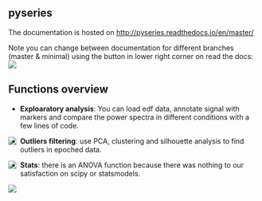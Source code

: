 pyseries
--------


The documentation is hosted on http://pyseries.readthedocs.io/en/master/


Note you can change between documentation for different branches (master & minimal) using the button in lower right corner on read the docs:
<img src="https://github.com/ryscet/pyseries/blob/master/docs/images/rtd.png">


Functions overview
------------------

* __Exploaratory analysis__: You can load edf data, annotate signal with markers and compare the power spectra in different conditions with a few lines of code. 

<img style="float: left;" src="https://github.com/ryscet/pyseries/blob/master/docs/images/explore.png">


* __Outliers filtering__: use PCA, clustering and silhouette analysis to find outliers in epoched data.


<img style="float: left;" src="https://github.com/ryscet/pyseries/blob/master/docs/images/pca.png">


* __Stats__: there is an ANOVA function because there was nothing to our satisfaction on scipy or statsmodels.


<img style="float: left;" src="https://github.com/ryscet/pyseries/blob/master/docs/images/anova.png">

